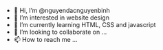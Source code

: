 - 👋 Hi, I’m @nguyendacnguyenbinh
- 👀 I’m interested in website design
- 🌱 I’m currently learning HTML, CSS and javascript
- 💞️ I’m looking to collaborate on ...
- 📫 How to reach me ...

<!---
nguyendacnguyenbinh/nguyendacnguyenbinh is a ✨ special ✨ repository because its `README.md` (this file) appears on your GitHub profile.
You can click the Preview link to take a look at your changes.
--->
